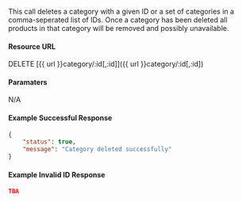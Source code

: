 <!--
@title DELETE category/:id
@author Moltin Ltd
@description Deletes a category with a given ID or in a comma-seperated list of IDs
@order 2.7

@sidebar 1
@family Category
@rate No
@auth Yes
@format JSON
@http DELETE
@version beta
-->
This call deletes a category with a given ID or a set of categories in a comma-seperated list of IDs. Once a category has been deleted all products in that category will be removed and possibly unavailable. 

#### Resource URL
DELETE [{{ url }}category/:id[,:id]]({{ url }}category/:id[,:id])


#### Paramaters
N/A

<!--code-->
#### Example Successful Response
``` json
{
    "status": true,
    "message": "Category deleted successfully"
}
```


#### Example Invalid ID Response
``` json
TBA
```
<!--/code-->